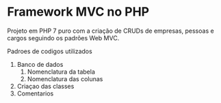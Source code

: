 # Framework MVC no PHP

Projeto em PHP 7 puro com a criação de CRUDs de empresas, pessoas e cargos seguindo os padrões Web MVC.

Padroes de codigos utilizados

1) Banco de dados
    1. Nomenclatura da tabela
    2. Nomenclatura das colunas
2) Criaçao das classes
3) Comentarios
